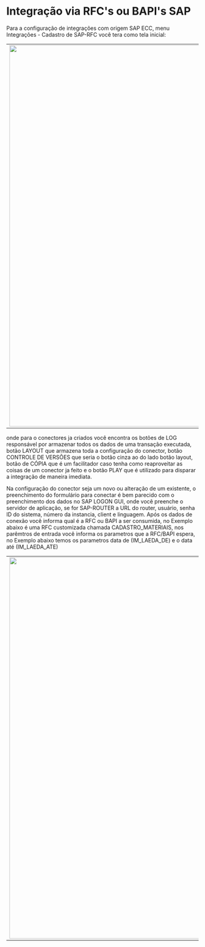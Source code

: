 # Integração via RFC's ou BAPI's SAP

Para a configuração de integrações com origem SAP ECC, menu Integrações - Cadastro de SAP-RFC você tera como tela inicial:

<table>
  <tr>
    <td align="center">
      <img src="/n4link-wiki/assets/telas_n4link/sap.png" width="1000"/>
    </td>
  </tr>
</table>

onde para o conectores ja criados você encontra os botões de LOG responsável por armazenar todos os dados de uma transação executada, botão LAYOUT que armazena toda a configuração do conector, botão CONTROLE DE VERSÕES que seria o botão cinza ao do lado botão layout, botão de CÓPIA que é um facilitador caso tenha como reaproveitar as coisas de um conector ja feito e o botão PLAY que é utilizado para disparar a integração de maneira imediata.

Na configuração do conector seja um novo ou alteração de um existente, o preenchimento do formulário para conectar é bem parecido com o preenchimento dos dados no SAP LOGON GUI, onde você preenche o servidor de aplicação, se for SAP-ROUTER a URL do router, usuário, senha ID do sistema, número da instancia, client e linguagem. Após os dados de conexão você informa qual é a RFC ou BAPI a ser consumida, no Exemplo abaixo é uma RFC customizada chamada CADASTRO_MATERIAIS, nos parêmtros de entrada você informa os parametros que a RFC/BAPI espera, no Exemplo abaixo temos os parametros data de (IM_LAEDA_DE) e o data até (IM_LAEDA_ATE)

<table>
  <tr>
    <td align="center">
      <img src="/n4link-wiki/assets/telas_n4link/sap1.png" width="1000"/>
    </td>
  </tr>
</table>